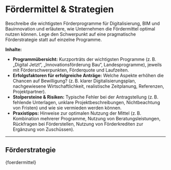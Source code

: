 # Fördermittel & Strategien

Beschreibe die wichtigsten Förderprogramme für Digitalisierung, BIM und Bauinnovation und erläutere, wie Unternehmen die Fördermittel optimal nutzen können. Lege den Schwerpunkt auf eine pragmatische Förderstrategie statt auf einzelne Programme.

**Inhalte:**

* **Programmübersicht:** Kurzporträts der wichtigsten Programme (z. B. „Digital Jetzt“, „Innovationsförderung Bau“, Landesprogramme), jeweils mit Förderschwerpunkten, Förderquote und Laufzeiten.
* **Erfolgsfaktoren für erfolgreiche Anträge:** Welche Aspekte erhöhen die Chancen auf Bewilligung?  (z. B. klarer Digitalisierungsplan, nachgewiesene Wirtschaftlichkeit, realistische Zeitplanung, Referenzen, Projektpartner).
* **Stolpersteine & Risiken:** Typische Fehler bei der Antragstellung (z. B. fehlende Unterlagen, unklare Projektbeschreibungen, Nichtbeachtung von Fristen) und wie sie vermieden werden können.
* **Praxistipps:** Hinweise zur optimalen Nutzung der Mittel (z. B. Kombination mehrerer Programme, Nutzung von Beratungsleistungen, Rückfragen bei Förderstellen, Nutzung von Förderkrediten zur Ergänzung von Zuschüssen).

---

## Förderstrategie

{foerdermittel}
